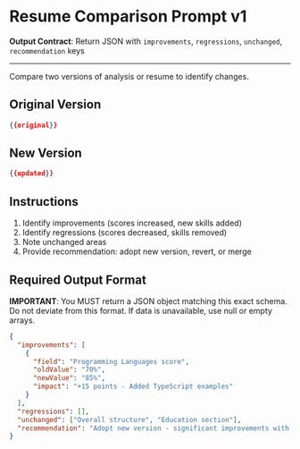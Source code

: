 # Resume Comparison Prompt v1
**Output Contract**: Return JSON with `improvements`, `regressions`, `unchanged`, `recommendation` keys

---

Compare two versions of analysis or resume to identify changes.

## Original Version
```json
{{original}}
```

## New Version
```json
{{updated}}
```

## Instructions

1. Identify improvements (scores increased, new skills added)
2. Identify regressions (scores decreased, skills removed)
3. Note unchanged areas
4. Provide recommendation: adopt new version, revert, or merge

## Required Output Format

**IMPORTANT**: You MUST return a JSON object matching this exact schema. Do not deviate from this format. If data is unavailable, use null or empty arrays.

```json
{
  "improvements": [
    {
      "field": "Programming Languages score",
      "oldValue": "70%",
      "newValue": "85%",
      "impact": "+15 points - Added TypeScript examples"
    }
  ],
  "regressions": [],
  "unchanged": ["Overall structure", "Education section"],
  "recommendation": "Adopt new version - significant improvements with no regressions"
}
```

